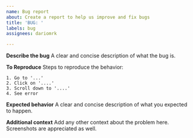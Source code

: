 ```yaml
---
name: Bug report
about: Create a report to help us improve and fix bugs
title: 'BUG: '
labels: bug
assignees: dariomrk

---
```


**Describe the bug**
A clear and concise description of what the bug is.

**To Reproduce**
Steps to reproduce the behavior:
```
1. Go to '...'
2. Click on '....'
3. Scroll down to '....'
4. See error
```
**Expected behavior**
A clear and concise description of what you expected to happen.

**Additional context**
Add any other context about the problem here.
Screenshots are appreciated as well.
